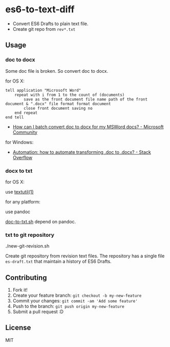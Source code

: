 # es6-to-text-diff

- Convert ES6 Drafts to plain text file.
- Create git repo from `rev*.txt`

## Usage

### doc to docx

Some doc file is broken. So convert doc to docx.

for OS X:

```applescript
tell application "Microsoft Word"
	repeat with i from 1 to the count of (documents)
		save as the front document file name path of the front document & ".docx" file format format document
		close front document saving no
	end repeat
end tell
```

- [How can I batch convert doc to docx for my MSWord docs? - Microsoft Community](http://answers.microsoft.com/en-us/mac/forum/macoffice2008-macword/how-can-i-batch-convert-doc-to-docx-for-my-msword/d6f8a3ac-7641-403a-984c-6f89722dbc28 "How can I batch convert doc to docx for my MSWord docs? - Microsoft Community")

for Windows:

- [Automation: how to automate transforming .doc to .docx? - Stack Overflow](http://stackoverflow.com/questions/2405417/automation-how-to-automate-transforming-doc-to-docx "Automation: how to automate transforming .doc to .docx? - Stack Overflow")


### docx to txt

for OS X:

use [textutil(1)](https://developer.apple.com/library/mac/documentation/Darwin/Reference/ManPages/man1/textutil.1.html "textutil(1) Mac OS X Manual Page")

for any platform:

use pandoc

[doc-to-txt.sh](doc-to-txt.sh) depend on pandoc.


### txt to git repository

  ./new-git-revision.sh

Create git repository from revision text files.
The repository has a single file `es-draft.txt` that maintain a history of ES6 Drafts.

## Contributing

1. Fork it!
2. Create your feature branch: `git checkout -b my-new-feature`
3. Commit your changes: `git commit -am 'Add some feature'`
4. Push to the branch: `git push origin my-new-feature`
5. Submit a pull request :D

## License

MIT
